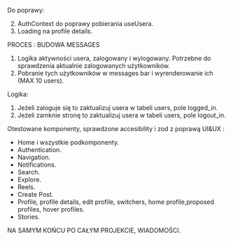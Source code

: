 Do poprawy:

2. AuthContext do poprawy pobierania useUsera.
3. Loading na profile details.

PROCES : BUDOWA MESSAGES

1. Logika aktywności usera, zalogowany i wylogowany. Potrzebne do sprawdzenia aktualnie zalogowanych użytkowników.
2. Pobranie tych użytkowników w messages bar i wyrenderowanie ich (MAX 10 users).

Logika:

1. Jeżeli zaloguje się to zaktualizuj usera w tabeli users, pole logged_in.
2. Jeżeli zamknie stronę to zaktualizuj usera w tabeli users, pole logout_in.

Otestowane komponenty, sprawdzone accesibility i zod z poprawą UI&UX :

- Home i wszystkie podkomponenty.
- Authentication.
- Navigation.
- Notifications.
- Search.
- Explore.
- Reels.
- Create Post.
- Profile, profile details, edit profile, switchers, home profile,proposed profiles, hover profiles.
- Stories.

NA SAMYM KOŃCU PO CAŁYM PROJEKCIE, WIADOMOŚCI.
